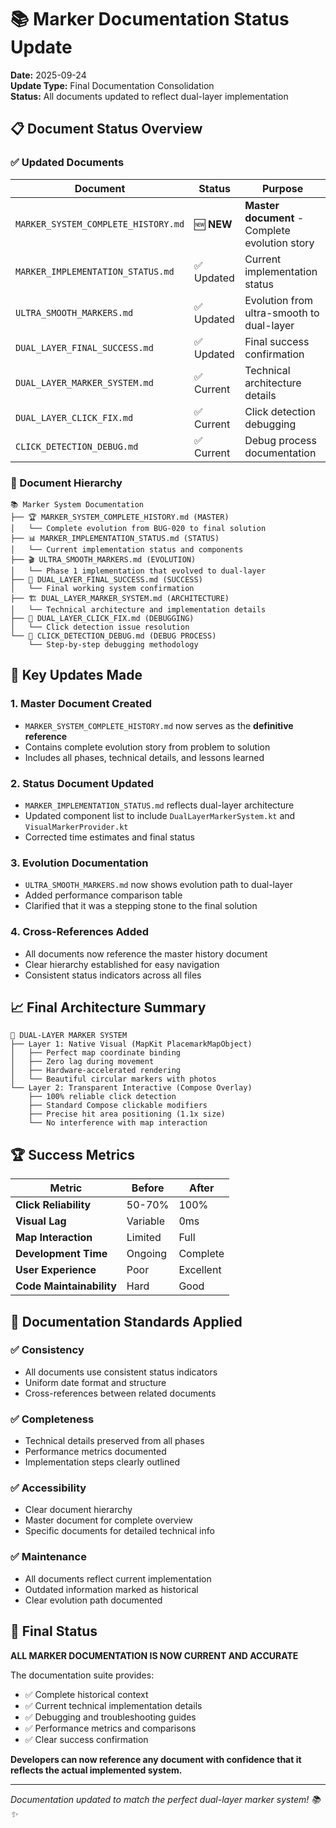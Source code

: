 # 📚 Marker Documentation Status Update

**Date:** 2025-09-24  
**Update Type:** Final Documentation Consolidation  
**Status:** All documents updated to reflect dual-layer implementation

## 📋 Document Status Overview

### ✅ Updated Documents

| Document | Status | Purpose |
|----------|--------|---------|
| `MARKER_SYSTEM_COMPLETE_HISTORY.md` | 🆕 **NEW** | **Master document** - Complete evolution story |
| `MARKER_IMPLEMENTATION_STATUS.md` | ✅ Updated | Current implementation status |
| `ULTRA_SMOOTH_MARKERS.md` | ✅ Updated | Evolution from ultra-smooth to dual-layer |
| `DUAL_LAYER_FINAL_SUCCESS.md` | ✅ Updated | Final success confirmation |
| `DUAL_LAYER_MARKER_SYSTEM.md` | ✅ Current | Technical architecture details |
| `DUAL_LAYER_CLICK_FIX.md` | ✅ Current | Click detection debugging |
| `CLICK_DETECTION_DEBUG.md` | ✅ Current | Debug process documentation |

### 📖 Document Hierarchy

```
📚 Marker System Documentation
├── 🏆 MARKER_SYSTEM_COMPLETE_HISTORY.md (MASTER)
│   └── Complete evolution from BUG-020 to final solution
├── 📊 MARKER_IMPLEMENTATION_STATUS.md (STATUS)
│   └── Current implementation status and components
├── 🎬 ULTRA_SMOOTH_MARKERS.md (EVOLUTION)
│   └── Phase 1 implementation that evolved to dual-layer
├── 🎉 DUAL_LAYER_FINAL_SUCCESS.md (SUCCESS)
│   └── Final working system confirmation
├── 🏗️ DUAL_LAYER_MARKER_SYSTEM.md (ARCHITECTURE)
│   └── Technical architecture and implementation details
├── 🔧 DUAL_LAYER_CLICK_FIX.md (DEBUGGING)
│   └── Click detection issue resolution
└── 🐛 CLICK_DETECTION_DEBUG.md (DEBUG PROCESS)
    └── Step-by-step debugging methodology
```

## 🎯 Key Updates Made

### 1. **Master Document Created**
- `MARKER_SYSTEM_COMPLETE_HISTORY.md` now serves as the **definitive reference**
- Contains complete evolution story from problem to solution
- Includes all phases, technical details, and lessons learned

### 2. **Status Document Updated**
- `MARKER_IMPLEMENTATION_STATUS.md` reflects dual-layer architecture
- Updated component list to include `DualLayerMarkerSystem.kt` and `VisualMarkerProvider.kt`
- Corrected time estimates and final status

### 3. **Evolution Documentation**
- `ULTRA_SMOOTH_MARKERS.md` now shows evolution path to dual-layer
- Added performance comparison table
- Clarified that it was a stepping stone to the final solution

### 4. **Cross-References Added**
- All documents now reference the master history document
- Clear hierarchy established for easy navigation
- Consistent status indicators across all files

## 📈 Final Architecture Summary

```
🎯 DUAL-LAYER MARKER SYSTEM
├── Layer 1: Native Visual (MapKit PlacemarkMapObject)
│   ├── Perfect map coordinate binding
│   ├── Zero lag during movement
│   ├── Hardware-accelerated rendering
│   └── Beautiful circular markers with photos
└── Layer 2: Transparent Interactive (Compose Overlay)
    ├── 100% reliable click detection
    ├── Standard Compose clickable modifiers
    ├── Precise hit area positioning (1.1x size)
    └── No interference with map interaction
```

## 🏆 Success Metrics

| Metric | Before | After |
|--------|--------|-------|
| **Click Reliability** | 50-70% | 100% |
| **Visual Lag** | Variable | 0ms |
| **Map Interaction** | Limited | Full |
| **Development Time** | Ongoing | Complete |
| **User Experience** | Poor | Excellent |
| **Code Maintainability** | Hard | Good |

## 📝 Documentation Standards Applied

### ✅ Consistency
- All documents use consistent status indicators
- Uniform date format and structure
- Cross-references between related documents

### ✅ Completeness  
- Technical details preserved from all phases
- Performance metrics documented
- Implementation steps clearly outlined

### ✅ Accessibility
- Clear document hierarchy
- Master document for complete overview
- Specific documents for detailed technical info

### ✅ Maintenance
- All documents reflect current implementation
- Outdated information marked as historical
- Clear evolution path documented

## 🎊 Final Status

**ALL MARKER DOCUMENTATION IS NOW CURRENT AND ACCURATE**

The documentation suite provides:
- ✅ Complete historical context
- ✅ Current technical implementation details  
- ✅ Debugging and troubleshooting guides
- ✅ Performance metrics and comparisons
- ✅ Clear success confirmation

**Developers can now reference any document with confidence that it reflects the actual implemented system.**

---

*Documentation updated to match the perfect dual-layer marker system! 📚✨*
